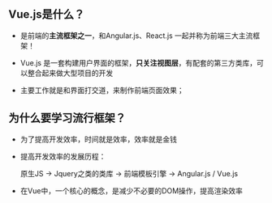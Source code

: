 ## Vue.js是什么？
+ 是前端的**主流框架之一**，和Angular.js、React.js 一起并称为前端三大主流框架！

+ Vue.js 是一套构建用户界面的框架，**只关注视图层**，有配套的第三方类库，可以整合起来做大型项目的开发

+ 主要工作就是和界面打交道，来制作前端页面效果；

## 为什么要学习流行框架？
 + 为了提高开发效率，时间就是效率，效率就是金钱
 + 提高开发效率的发展历程：

    原生JS -> Jquery之类的类库 -> 前端模板引擎 -> Angular.js / Vue.js
 + 在Vue中，一个核心的概念，是减少不必要的DOM操作，提高渲染效率

